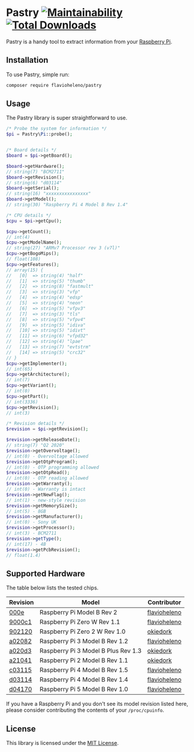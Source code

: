# Pastry [![Maintainability](https://api.codeclimate.com/v1/badges/2a6fccf8032894f30507/maintainability)](https://codeclimate.com/github/flavioheleno/pastry/maintainability) [![Total Downloads](https://poser.pugx.org/flavioheleno/pastry/downloads)](//packagist.org/packages/flavioheleno/pastry)

Pastry is a handy tool to extract information from your [Raspberry Pi](https://www.raspberrypi.org/).

## Installation

To use Pastry, simple run:

```bash
composer require flavioheleno/pastry
```

## Usage

The Pastry library is super straightforward to use.

```php
/* Probe the system for information */
$pi = Pastry\Pi::probe();


/* Board details */
$board = $pi->getBoard();

$board->getHardware();
// string(7) "BCM2711"
$board->getRevision();
// string(6) "d03114"
$board->getSerial();
// string(16) "xxxxxxxxxxxxxxxx"
$board->getModel();
// string(30) "Raspberry Pi 4 Model B Rev 1.4"

/* CPU details */
$cpu = $pi->getCpu();

$cpu->getCount();
// int(4)
$cpu->getModelName();
// string(27) "ARMv7 Processor rev 3 (v7l)"
$cpu->getBogoMips();
// float(108)
$cpu->getFeatures();
// array(15) {
//   [0]  => string(4) "half"
//   [1]  => string(5) "thumb"
//   [2]  => string(8) "fastmult"
//   [3]  => string(3) "vfp"
//   [4]  => string(4) "edsp"
//   [5]  => string(4) "neon"
//   [6]  => string(5) "vfpv3"
//   [7]  => string(3) "tls"
//   [8]  => string(5) "vfpv4"
//   [9]  => string(5) "idiva"
//   [10] => string(5) "idivt"
//   [11] => string(6) "vfpd32"
//   [12] => string(4) "lpae"
//   [13] => string(7) "evtstrm"
//   [14] => string(5) "crc32"
// }
$cpu->getImplementer();
// int(65)
$cpu->getArchitecture();
// int(7)
$cpu->getVariant();
// int(0)
$cpu->getPart();
// int(3336)
$cpu->getRevision();
// int(3)

/* Revision details */
$revision = $pi->getRevision();

$revision->getReleaseDate();
// string(7) "Q2 2020"
$revision->getOvervoltage();
// int(0) - Overvoltage allowed
$revision->getOtpProgram();
// int(0) - OTP programming allowed
$revision->getOtpRead();
// int(0) - OTP reading allowed
$revision->getWarranty();
// int(0) - Warranty is intact
$revision->getNewFlag();
// int(1) - new-style revision
$revision->getMemorySize();
// int(5) - 8GB
$revision->getManufacturer();
// int(0) - Sony UK
$revision->getProcessor();
// int(3) - BCM2711
$revision->getType();
// int(17) - 4B
$revision->getPcbRevision();
// float(1.4)
```

## Supported Hardware

The table below lists the tested chips.

Revision                            | Model                               | Contributor
------------------------------------|-------------------------------------|------------
[000e](tests/Fixtures/000e.txt)     | Raspberry Pi Model B Rev 2          | [flavioheleno](https://github.com/flavioheleno)
[9000c1](tests/Fixtures/9000c1.txt) | Raspberry Pi Zero W Rev 1.1         | [flavioheleno](https://github.com/flavioheleno)
[902120](tests/Fixtures/902120.txt) | Raspberry Pi Zero 2 W Rev 1.0       | [okiedork](https://github.com/okiedork)
[a02082](tests/Fixtures/a02082.txt) | Raspberry Pi 3 Model B Rev 1.2      | [flavioheleno](https://github.com/flavioheleno)
[a020d3](tests/Fixtures/a020d3.txt) | Raspberry Pi 3 Model B Plus Rev 1.3 | [okiedork](https://github.com/okiedork)
[a21041](tests/Fixtures/a21041.txt) | Raspberry Pi 2 Model B Rev 1.1      | [okiedork](https://github.com/okiedork)
[c03115](tests/Fixtures/c03115.txt) | Raspberry Pi 4 Model B Rev 1.5      | [flavioheleno](https://github.com/flavioheleno)
[d03114](tests/Fixtures/d03114.txt) | Raspberry Pi 4 Model B Rev 1.4      | [flavioheleno](https://github.com/flavioheleno)
[d04170](tests/Fixtures/d04170.txt) | Raspberry Pi 5 Model B Rev 1.0      | [flavioheleno](https://github.com/flavioheleno)

If you have a Raspberry Pi and you don't see its model revision listed here, please consider contributing the contents of your `/proc/cpuinfo`.

## License

This library is licensed under the [MIT License](LICENSE).

